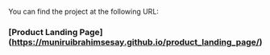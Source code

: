 You can find the project at the following URL:

### [Product Landing Page] (https://muniruibrahimsesay.github.io/product_landing_page/)
